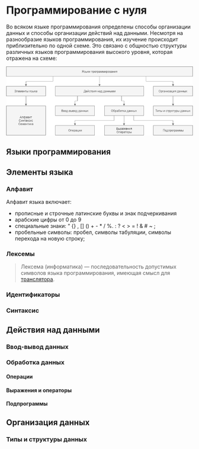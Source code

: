 # Программирование с нуля

Во всяком языке программирования определены способы организации данных и способы организации действий над данными. Несмотря на разнообразие языков программирования, их изучение происходит приблизительно по одной схеме. Это связано с общностью структуры различных языков программирования высокого уровня, которая отражена на схеме:

![](/structure.png)

## Языки программирования

## Элементы языка

### Алфавит
Алфавит языка включает: 
* прописные и строчные латинские буквы и знак подчеркивания 
* арабские цифры от 0 до 9 
* специальные знаки: “ {} , [] () + - * / %. : ? < > = ! & # ~ ; 
* пробельные символы: пробел, символы табуляции, символы перехода на новую cтроку; 

### Лексемы 
> Лексема (информатика) — последовательность допустимых символов языка программирования, имеющая смысл для [транслятора](https://github.com/GlebFeklistov/programming-is-simple/blob/master/dictionary.md#%D1%82%D1%80%D0%B0%D0%BD%D1%81%D0%BB%D1%8F%D1%82%D0%BE%D1%80-%D0%B0%D0%BD%D0%B3%D0%BB-translator---%D0%BF%D0%B5%D1%80%D0%B5%D0%B2%D0%BE%D0%B4%D1%87%D0%B8%D0%BA).

### Идентификаторы

### Синтаксис

## Действия над данными

### Ввод-вывод данных

### Обработка данных
#### Операции
#### Выражения и операторы
#### Подпрограммы

## Организация данных

### Типы и структуры данных


